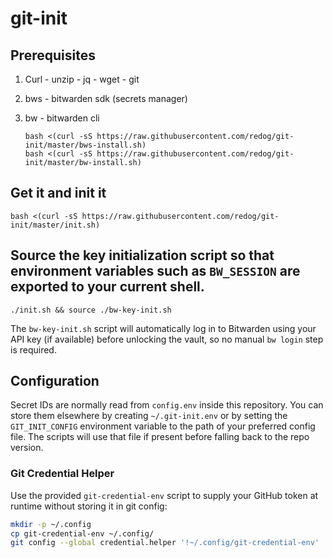 git-init
========

## Prerequisites
  1. Curl - unzip - jq - wget - git
  
  1. bws - bitwarden sdk (secrets manager)
  
  1. bw - bitwarden cli
    
     ```
     bash <(curl -sS https://raw.githubusercontent.com/redog/git-init/master/bws-install.sh)
     bash <(curl -sS https://raw.githubusercontent.com/redog/git-init/master/bw-install.sh)
     ```
     

## Get it and init it

```
bash <(curl -sS https://raw.githubusercontent.com/redog/git-init/master/init.sh)
```

## Source the key initialization script so that environment variables such as `BW_SESSION` are exported to your current shell.

```
./init.sh && source ./bw-key-init.sh
```

The `bw-key-init.sh` script will automatically log in to Bitwarden using your API
key (if available) before unlocking the vault, so no manual `bw login` step is
required.

## Configuration

Secret IDs are normally read from `config.env` inside this repository. You can
store them elsewhere by creating `~/.git-init.env` or by setting the
`GIT_INIT_CONFIG` environment variable to the path of your preferred config
file. The scripts will use that file if present before falling back to the repo
version.
 
### Git Credential Helper

Use the provided `git-credential-env` script to supply your GitHub token at runtime
without storing it in git config:

```bash
mkdir -p ~/.config
cp git-credential-env ~/.config/
git config --global credential.helper '!~/.config/git-credential-env'
```
